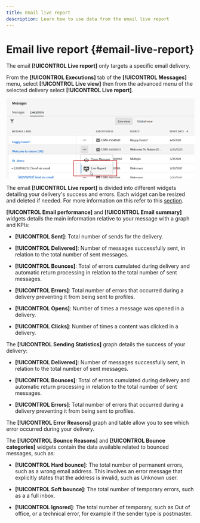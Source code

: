 ```yaml
---
title: Email live report
description: Learn how to use data from the email live report
---
```

# Email live report {#email-live-report}

The email **[!UICONTROL Live report]** only targets a specific email delivery. 

From the **[!UICONTROL Executions]** tab of the **[!UICONTROL Messages]** menu, select **[!UICONTROL Live view]** then from the advanced menu of the selected delivery select **[!UICONTROL Live report]**.

![](../assets/live_report.png)

The email **[!UICONTROL Live report]** is divided into different widgets detailing your delivery's success and errors. Each widget can be resized and deleted if needed. For more information on this refer to this [section](live-report.md#modify-dashboard).

**[!UICONTROL Email performance]** and **[!UICONTROL Email summary]** widgets details the main information relative to your message with a graph and KPIs:

* **[!UICONTROL Sent]**: Total number of sends for the delivery.

* **[!UICONTROL Delivered]**: Number of messages successfully sent, in relation to the total number of sent messages.

* **[!UICONTROL Bounces]**: Total of errors cumulated during delivery and automatic return processing in relation to the total number of sent messages.

* **[!UICONTROL Errors]**: Total number of errors that occurred during a delivery preventing it from being sent to profiles.

* **[!UICONTROL Opens]**: Number of times a message was opened in a delivery.

* **[!UICONTROL Clicks]**: Number of times a content was clicked in a delivery.

The **[!UICONTROL Sending Statistics]** graph details the success of your delivery:

* **[!UICONTROL Delivered]**: Number of messages successfully sent, in relation to the total number of sent messages.

* **[!UICONTROL Bounces]**: Total of errors cumulated during delivery and automatic return processing in relation to the total number of sent messages.

* **[!UICONTROL Errors]**: Total number of errors that occurred during a delivery preventing it from being sent to profiles.

The **[!UICONTROL Error Reasons]** graph and table allow you to see which error occurred during your delivery.

The **[!UICONTROL Bounce Reasons]** and **[!UICONTROL Bounce categories]** widgets contain the data available related to bounced messages, such as:

* **[!UICONTROL Hard bounce]**: The total number of permanent errors, such as a wrong email address. This involves an error message that explicitly states that the address is invalid, such as Unknown user.

* **[!UICONTROL Soft bounce]**: The total number of temporary errors, such as a a full inbox.

* **[!UICONTROL Ignored]**: The total number of temporary, such as Out of office, or a technical error, for example if the sender type is postmaster.
